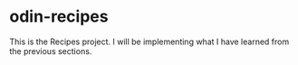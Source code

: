 # odin-recipes
This is the Recipes project. I will be implementing what I have learned from the previous sections.